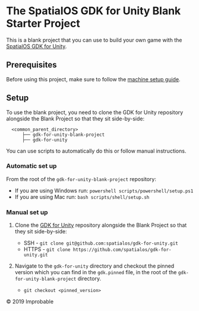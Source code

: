 # The SpatialOS GDK for Unity Blank Starter Project

This is a blank project that you can use to build your own game with the [SpatialOS GDK for Unity](https://github.com/spatialos/gdk-for-unity).

## Prerequisites

Before using this project, make sure to follow the [machine setup guide](https://docs.improbable.io/unity/alpha/content/get-started/set-up#set-up-your-machine).

## Setup

To use the blank project, you need to clone the GDK for Unity repository alongside the Blank Project so that they sit side-by-side:

```
  <common_parent_directory>
      ├── gdk-for-unity-blank-project
      ├── gdk-for-unity
```

You can use scripts to automatically do this or follow manual instructions.

### Automatic set up

From the root of the `gdk-for-unity-blank-project` repository:

* If you are using Windows run: `powershell scripts/powershell/setup.ps1`
* If you are using Mac run: `bash scripts/shell/setup.sh`

### Manual set up

1. Clone the [GDK for Unity](https://github.com/spatialos/gdk-for-unity) repository alongside the Blank Project so that they sit side-by-side:
   * SSH - `git clone git@github.com:spatialos/gdk-for-unity.git`
   * HTTPS - `git clone https://github.com/spatialos/gdk-for-unity.git`
2. Navigate to the `gdk-for-unity` directory and checkout the pinned version which you can find in the `gdk.pinned` file, in the root of the `gdk-for-unity-blank-project` directory.

   * `git checkout <pinned_version>`

&copy; 2019 Improbable
